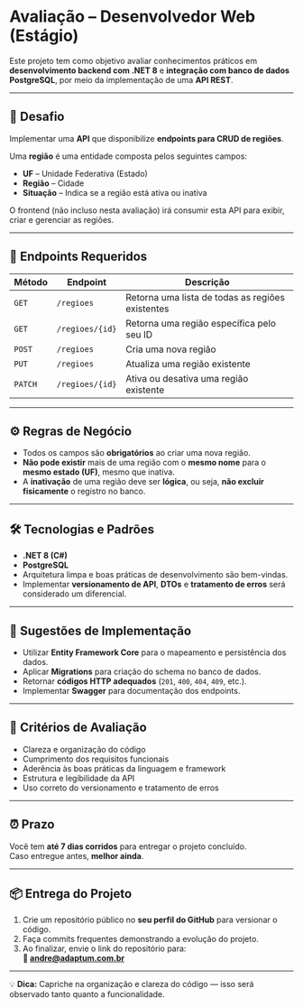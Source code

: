 # Avaliação – Desenvolvedor Web (Estágio)

Este projeto tem como objetivo avaliar conhecimentos práticos em **desenvolvimento backend com .NET 8** e **integração com banco de dados PostgreSQL**, por meio da implementação de uma **API REST**.

---

## 🎯 Desafio

Implementar uma **API** que disponibilize **endpoints para CRUD de regiões**.

Uma **região** é uma entidade composta pelos seguintes campos:

- **UF** – Unidade Federativa (Estado)
- **Região** – Cidade
- **Situação** – Indica se a região está ativa ou inativa

O frontend (não incluso nesta avaliação) irá consumir esta API para exibir, criar e gerenciar as regiões.

---

## 🧩 Endpoints Requeridos

| Método | Endpoint | Descrição |
|--------|-----------|-----------|
| `GET` | `/regioes` | Retorna uma lista de todas as regiões existentes |
| `GET` | `/regioes/{id}` | Retorna uma região específica pelo seu ID |
| `POST` | `/regioes` | Cria uma nova região |
| `PUT` | `/regioes` | Atualiza uma região existente |
| `PATCH` | `/regioes/{id}` | Ativa ou desativa uma região existente |

---

## ⚙️ Regras de Negócio

- Todos os campos são **obrigatórios** ao criar uma nova região.  
- **Não pode existir** mais de uma região com o **mesmo nome** para o **mesmo estado (UF)**, mesmo que inativa.  
- A **inativação** de uma região deve ser **lógica**, ou seja, **não excluir fisicamente** o registro no banco.

---

## 🛠️ Tecnologias e Padrões

- **.NET 8 (C#)**
- **PostgreSQL**
- Arquitetura limpa e boas práticas de desenvolvimento são bem-vindas.
- Implementar **versionamento de API**, **DTOs** e **tratamento de erros** será considerado um diferencial.

---

## 🚀 Sugestões de Implementação

- Utilizar **Entity Framework Core** para o mapeamento e persistência dos dados.  
- Aplicar **Migrations** para criação do schema no banco de dados.  
- Retornar **códigos HTTP adequados** (`201`, `400`, `404`, `409`, etc.).  
- Implementar **Swagger** para documentação dos endpoints.

---

## 🧪 Critérios de Avaliação

- Clareza e organização do código  
- Cumprimento dos requisitos funcionais  
- Aderência às boas práticas da linguagem e framework  
- Estrutura e legibilidade da API  
- Uso correto do versionamento e tratamento de erros  

---

## ⏰ Prazo

Você tem **até 7 dias corridos** para entregar o projeto concluído.  
Caso entregue antes, **melhor ainda**.

---

## 📦 Entrega do Projeto

1. Crie um repositório público no **seu perfil do GitHub** para versionar o código.  
2. Faça commits frequentes demonstrando a evolução do projeto.  
3. Ao finalizar, envie o link do repositório para:  
   **📧 andre@adaptum.com.br**

---

💡 **Dica:** Capriche na organização e clareza do código — isso será observado tanto quanto a funcionalidade.
